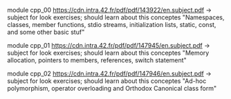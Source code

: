 module cpp_00 https://cdn.intra.42.fr/pdf/pdf/143922/en.subject.pdf -> subject for look exercises; should learn about this conceptes "Namespaces, classes, member functions, stdio streams,
initialization lists, static, const, and some other basic
stuf"

module cpp_01 https://cdn.intra.42.fr/pdf/pdf/147945/en.subject.pdf -> subject for look exercises; should learn about this conceptes "Memory allocation, pointers to members,
references, switch statement"

module cpp_02 https://cdn.intra.42.fr/pdf/pdf/147946/en.subject.pdf -> subject for look exercises; should learn about this conceptes "Ad-hoc polymorphism, operator overloading
and Orthodox Canonical class form"
